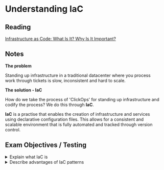 # Understanding IaC

## Reading

[Infrastructure as Code: What Is It? Why Is It Important?](https://www.hashicorp.com/resources/what-is-infrastructure-as-code)

## Notes

**The problem**

Standing up infrastructure in a traditional datacenter where you process work through tickets is slow, inconsistent and hard to scale. 

**The solution - IaC**

How do we take the process of 'ClickOps' for standing up infrastructure and codify the process? We do this through **IaC**.

**IaC** is a practise that enables the creation of infrastructure and services using declarative configuration files. This allows for a consistent and scalable environment that is fully automated and tracked through version control.

## Exam Objectives / Testing

<details>
<summary>Explain what IaC is</summary>

- The practice of managing and provisioning infrastructure resources using code
</details>

<details>
<summary>Describe advantages of IaC patterns</summary>

- Automation
  - The click heavy process of standing up infrastructure can now be codified into configuration file, saving large amounts of time 
- Consistency
  - Our infrastructure should be consistent as we're using an idempotent process to stand it up
- Scalability
  - Traditional datacenters with hypervisors had limited scale by nature their manual processes 
- Version control
  - Who changed what
  - Transparency of documentation
  - Tracking the changes of the infrastructure over time
</details>